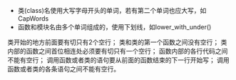 - 类(class)名使用大写字母开头的单词，若有第二个单词也应大写，如CapWords
- 函数和模块名由多个单词组成的，使用下划线，如lower_with_under()

类开始的地方前面要有切只有2个空行；
类和类的第一个函数之间没有空行；
类内部的函数之间首位相连处必须要有切只有一个空行；
函数内部的各行代码之间不能有空行；
调用函数或者类的语句要从前面的函数结束的下一行开始写；
调用函数或者类的各条语句之间不能有空行。